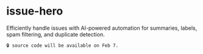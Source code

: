 # issue-hero

Efficiently handle issues with AI-powered automation for summaries, labels, spam filtering, and duplicate detection.

```txt
🔒 source code will be available on Feb 7.
```
